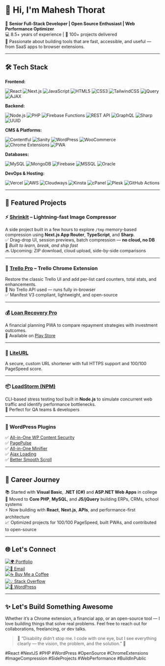 # 👋 Hi, I'm Mahesh Thorat

🎯 **Senior Full-Stack Developer | Open Source Enthusiast | Web Performance Optimizer**  
💻 8.5+ years of experience | 🚀 100+ projects delivered  
🔁 Passionate about building tools that are fast, accessible, and useful — from SaaS apps to browser extensions.

---

## 🛠️ Tech Stack

**Frontend:**

![React](https://img.shields.io/badge/React-20232a?style=flat\&logo=react\&logoColor=61dafb)
![Next.js](https://img.shields.io/badge/Next.js-000000?style=flat\&logo=nextdotjs\&logoColor=white)
![JavaScript](https://img.shields.io/badge/JavaScript-323330?style=flat\&logo=javascript\&logoColor=f7df1e)
![HTML5](https://img.shields.io/badge/HTML5-e34f26?style=flat\&logo=html5\&logoColor=white)
![CSS3](https://img.shields.io/badge/CSS3-1572b6?style=flat\&logo=css3\&logoColor=white)
![TailwindCSS](https://img.shields.io/badge/Tailwind_CSS-38b2ac?style=flat\&logo=tailwind-css\&logoColor=white)
![jQuery](https://img.shields.io/badge/jQuery-0769ad?style=flat\&logo=jquery\&logoColor=white)
![AJAX](https://img.shields.io/badge/AJAX-005571?style=flat\&logoColor=white)

**Backend:**

![Node.js](https://img.shields.io/badge/Node.js-339933?style=flat\&logo=nodedotjs\&logoColor=white)
![PHP](https://img.shields.io/badge/PHP-777bb4?style=flat\&logo=php\&logoColor=white)
![Firebase Functions](https://img.shields.io/badge/Firebase_Functions-ffca28?style=flat\&logo=firebase\&logoColor=black)
![REST API](https://img.shields.io/badge/REST_API-02569b?style=flat\&logo=rest\&logoColor=white)
![GraphQL](https://img.shields.io/badge/GraphQL-e10098?style=flat\&logo=graphql\&logoColor=white)
![Sharp](https://img.shields.io/badge/Sharp-0c344b?style=flat\&logoColor=white)
![UUID](https://img.shields.io/badge/UUID-4a154b?style=flat\&logoColor=white)

**CMS & Platforms:**

![Contentful](https://img.shields.io/badge/Contentful-2478cc?style=flat\&logo=contentful\&logoColor=white)
![Sanity](https://img.shields.io/badge/Sanity-052f5f?style=flat\&logo=sanity\&logoColor=white)
![WordPress](https://img.shields.io/badge/WordPress-21759b?style=flat\&logo=wordpress\&logoColor=white)
![WooCommerce](https://img.shields.io/badge/WooCommerce-96588a?style=flat\&logo=woocommerce\&logoColor=white)
![Chrome Extensions](https://img.shields.io/badge/Chrome_Extensions-4285f4?style=flat\&logo=google-chrome\&logoColor=white)
![PWA](https://img.shields.io/badge/Progressive_Web_Apps-5a0fc8?style=flat\&logo=pwa\&logoColor=white)

**Databases:**

![MySQL](https://img.shields.io/badge/MySQL-4479a1?style=flat\&logo=mysql\&logoColor=white)
![MongoDB](https://img.shields.io/badge/MongoDB-339933?style=flat\&logo=mongodb\&logoColor=white)
![Firebase](https://img.shields.io/badge/Firebase-ffca28?style=flat\&logo=firebase\&logoColor=black)
![MSSQL](https://img.shields.io/badge/MS_SQL_Server-CC2927?style=flat\&logo=microsoftsqlserver\&logoColor=white)
![Oracle](https://img.shields.io/badge/Oracle-F80000?style=flat\&logo=oracle\&logoColor=white)

**DevOps & Hosting:**

![Vercel](https://img.shields.io/badge/Vercel-000000?style=flat\&logo=vercel\&logoColor=white)
![AWS](https://img.shields.io/badge/AWS-232f3e?style=flat\&logo=amazon-aws\&logoColor=ff9900)
![Cloudways](https://img.shields.io/badge/Cloudways-2C39BD?style=flat\&logo=cloudways\&logoColor=white)
![Kinsta](https://img.shields.io/badge/Kinsta-5333ed?style=flat\&logo=kinsta\&logoColor=white)
![cPanel](https://img.shields.io/badge/cPanel-ff6c2c?style=flat\&logo=cpanel\&logoColor=white)
![Plesk](https://img.shields.io/badge/Plesk-052f5f?style=flat\&logo=plesk\&logoColor=white)
![GitHub Actions](https://img.shields.io/badge/GitHub_Actions-2088ff?style=flat\&logo=github-actions\&logoColor=white)

---

## 🧩 Featured Projects

### ⚡ [ShrinkIt](https://github.com/maheshmthorat/shrinkIt) – Lightning-fast Image Compressor  
A side project built in a few hours to explore `/tmp` memory-based compression using **Next.js App Router**, **TypeScript**, and **Sharp**.  
✅ Drag-drop UI, session previews, batch compression — **no cloud, no DB**  
🧠 *Built to learn, break, and ship fast*  
🔜 Upcoming: ZIP download, cloud upload, side-by-side comparisons

---

### 🧠 [Trello Pro](https://github.com/maheshmthorat/trello-pro) – Trello Chrome Extension  
Restore the classic Trello UI and add per-list card counters, total stats, and enhancements.  
📌 No Trello API used — runs fully in-browser  
✅ Manifest V3 compliant, lightweight, and open-source  

---

### 💰 [Loan Recovery Pro](https://loanrecoverypro.web.app)  
A financial planning PWA to compare repayment strategies with investment outcomes.  
📱 Available on [Play Store](https://play.google.com/store/apps/details?id=app.web.loanrecoverypro)

---

### 🔗 [LiteURL](https://liteurl.web.app)  
A secure, custom URL shortener with full HTTPS support and 100/100 PageSpeed score.  

---

### 📦 [LoadStorm (NPM)](https://www.npmjs.com/package/loadstorm)  
CLI-based stress testing tool built in **Node.js** to simulate concurrent web traffic and identify performance bottlenecks.  
🔧 Perfect for QA teams & developers

---

### 🔌 WordPress Plugins  
✅ [All-in-One WP Content Security](https://wordpress.org/plugins/all-in-one-wp-content-security/)  
✅ [PagePulse](https://wordpress.org/plugins/pagepulse/)  
✅ [All-in-One Minifier](https://wordpress.org/plugins/all-in-one-minifier/)  
✅ [Ajax Loading](https://wordpress.org/plugins/ajax-loading/)  
✅ [Better Smooth Scroll](https://wordpress.org/plugins/better-smooth-scroll/)

---

## 🧠 Career Journey

📚 Started with **Visual Basic**, **.NET (C#)** and **ASP.NET Web Apps** in college  
🔧 Moved to **Core PHP**, **MySQL**, and **JS/jQuery** building ERPs, CRMs, school systems  
⚡ Now building with **React**, **Next.js**, **APIs**, and performance-first architecture  
📈 Optimized projects for 100/100 PageSpeed, built PWAs, and contributed to open-source

---

## 🌐 Let's Connect

[![🌍 Portfolio](https://img.shields.io/badge/Portfolio-maheshthorat.web.app-informational?style=flat)](https://maheshthorat.web.app)  
[![📧 Email](https://img.shields.io/badge/Email-maheshmthorat@gmail.com-critical?style=flat)](mailto:maheshmthorat@gmail.com)  
[![☕ Buy Me a Coffee](https://img.shields.io/badge/Support-Buy%20Me%20a%20Coffee-yellow?style=flat)](https://buymeacoffee.com/maheshmthorat)  
[![💡 Stack Overflow](https://img.shields.io/badge/StackOverflow-@maheshthorat-orange?style=flat)](https://stackoverflow.com/users/8550543/mahesh-thorat)  
[![📝 WordPress](https://img.shields.io/badge/WordPress-Profile-blue?style=flat)](https://profiles.wordpress.org/maheshmthorat)

---

## ✨ Let's Build Something Awesome
Whether it’s a Chrome extension, a financial app, or an open-source tool — I love building things that solve real problems. Feel free to reach out for collaborations, freelancing, or dev talks.

> 💬 “Disability didn’t stop me. I code with one eye, but I see everything clearly — the vision, the problem, and the solution.” 💪

#React #NextJS #PHP #WordPress #OpenSource #ChromeExtensions #ImageCompression #SideProjects #WebPerformance #BuildInPublic
